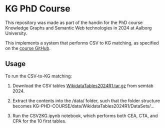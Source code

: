 # KG PhD Course
This repository was made as part of the handin for the PhD course Knowledge Graphs and Semantic Web technologies in 2024 at Aalborg University.

This implements a system that performs CSV to KG matching, as specified on the [course GitHub](https://github.com/city-knowledge-graphs/phd-course).

## Usage
To run the CSV-to-KG matching:

1. Download the CSV tables [WikidataTables2024R1.tar.gz](https://github.com/sem-tab-challenge/2024/blob/main/data/WikidataTables2024R1.tar.gz) from semtab 2024.

2. Extract the contents into the /data/ folder, such that the folder structure becomes KG-PHD-COURSE/data/WikidataTables2024R1/DataSets/...

3. Run the CSV2KG.ipynb notebook, which performs both CEA, CTA, and CPA for the 10 first tables.